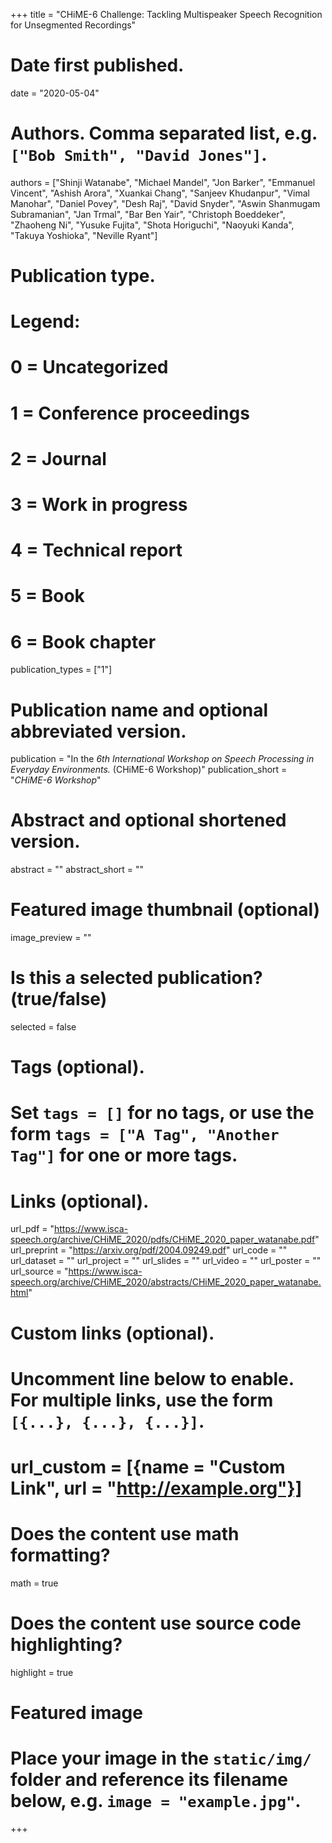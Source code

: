 +++
title = "CHiME-6 Challenge: Tackling Multispeaker Speech Recognition for Unsegmented Recordings"

# Date first published.
date = "2020-05-04"

# Authors. Comma separated list, e.g. `["Bob Smith", "David Jones"]`.
authors = ["Shinji Watanabe", "Michael Mandel", "Jon Barker", "Emmanuel Vincent", "Ashish Arora", "Xuankai Chang", "Sanjeev Khudanpur", "Vimal Manohar", "Daniel Povey", "Desh Raj", "David Snyder", "Aswin Shanmugam Subramanian", "Jan Trmal", "Bar Ben Yair", "Christoph Boeddeker", "Zhaoheng Ni", "Yusuke Fujita", "Shota Horiguchi", "Naoyuki Kanda", "Takuya Yoshioka", "Neville Ryant"]

# Publication type.
# Legend:
# 0 = Uncategorized
# 1 = Conference proceedings
# 2 = Journal
# 3 = Work in progress
# 4 = Technical report
# 5 = Book
# 6 = Book chapter
publication_types = ["1"]

# Publication name and optional abbreviated version.
publication = "In the *6th International Workshop on Speech Processing in Everyday Environments.* (CHiME-6 Workshop)"
publication_short = "*CHiME-6 Workshop*"

# Abstract and optional shortened version.
abstract = ""
abstract_short = ""

# Featured image thumbnail (optional)
image_preview = ""

# Is this a selected publication? (true/false)
selected = false

# Tags (optional).
#   Set `tags = []` for no tags, or use the form `tags = ["A Tag", "Another Tag"]` for one or more tags.

# Links (optional).
url_pdf = "https://www.isca-speech.org/archive/CHiME_2020/pdfs/CHiME_2020_paper_watanabe.pdf"
url_preprint = "https://arxiv.org/pdf/2004.09249.pdf"
url_code = ""
url_dataset = ""
url_project = ""
url_slides = ""
url_video = ""
url_poster = ""
url_source = "https://www.isca-speech.org/archive/CHiME_2020/abstracts/CHiME_2020_paper_watanabe.html"

# Custom links (optional).
#   Uncomment line below to enable. For multiple links, use the form `[{...}, {...}, {...}]`.
# url_custom = [{name = "Custom Link", url = "http://example.org"}]

# Does the content use math formatting?
math = true

# Does the content use source code highlighting?
highlight = true

# Featured image
# Place your image in the `static/img/` folder and reference its filename below, e.g. `image = "example.jpg"`.

+++
